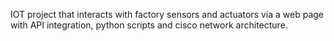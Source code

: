 IOT project that interacts with factory sensors and actuators via a web page with API integration, python scripts and cisco network architecture.

